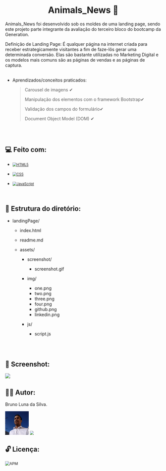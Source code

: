 <h1 align="center">
    Animals_News 📰
</h1>



Animals_News foi desenvolvido sob os moldes de uma landing page, sendo este projeto  parte integrante da avaliação do terceiro bloco do bootcamp da Generation. 

Definição de Landing Page: É qualquer página na internet criada para receber estrategicamente visitantes a fim de faze-lôs gerar uma determinada conversão. Elas são bastante utilizadas no Marketing Digital e os modelos mais comuns são as páginas de vendas e as páginas de captura.
<br>
<br>

- Aprendizados/conceitos praticados:

  > Carousel de imagens ✔
  >
  > Manipulação dos elementos com o framework Bootstrap✔
  >
  > Validação dos campos do formulário✔
  >
  > Document Object Model (DOM) ✔

<br>
<br>

## 💻 Feito com:

- [<img src="https://img.shields.io/badge/HTML5-E34F26?style=for-the-badge&logo=html5&logoColor=white" alt="HTML5" style="zoom:80%;" />]()

- [<img src="https://img.shields.io/badge/Bootstrap-563D7C?style=for-the-badge&logo=bootstrap&logoColor=white" alt="CSS" style="zoom: 80%;" />]()

- [<img src="https://img.shields.io/badge/JavaScript-323330?style=for-the-badge&logo=javascript&logoColor=F7DF1E" alt="JavaScript" style="zoom:80%;" />]()

<br>


## 📂 Estrutura do diretório:

  - landingPage/

    - index.html

    - readme.md

     - assets/

        - screenshot/

           - screenshot.gif

        - img/

           - one.png
           - two.png
           - three.png
           - four.png
           - github.png
           - linkedin.png

       - js/

         - script.js

<br>
<br>

## 📸 Screenshot:

![](https://github.com/Bruno-Luna/landingPage_bootstrap/blob/master/assets/screenshot/screenshot.gif)



## 👨🏾 Autor:

Bruno Luna da Silva.

<img src="https://github.com/Bruno-Luna/conteudo-generation/blob/master/img/br-luna.jpg" width="15%" />
 <a href="https://www.linkedin.com/in/bruno-luna-11590720a/" alt="Linkedin">
<img src="https://img.shields.io/badge/-Linkedin-1C1C1C?style=for-the-badge&logo=Linkedin&logoColor=00FFFF&link=https://www.linkedin.com/in/bruno-luna-11590720a/" style="zoom:80%;" /></a>

## 🔓 Licença:

<img align=left src="https://camo.githubusercontent.com/2b5be4f21ba05bac285e81a1a1f11036ee50ca3bb9b2b7b00a3cd1cf0589b2fc/68747470733a2f2f696d672e736869656c64732e696f2f61706d2f6c2f76696d2d6d6f64653f636f6c6f723d626c7565" alt="APM" style="zoom: 87%;" />
